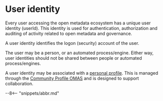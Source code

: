 <!-- SPDX-License-Identifier: CC-BY-4.0 -->
<!-- Copyright Contributors to the ODPi Egeria project. -->

# User identity

Every user accessing the open metadata ecosystem has a unique user identity (userId).
This identity is used for authentication, authorization and auditing of activity
related to open metadata and governance.

A user identity identifies the logon (security) account of the user.

The user may be a person, or an automated process/engine.
Either way, user identities should not be shared between people or automated process/engines.

A user identity may be associated with a
[personal profile](personal-profile.md).
This is managed through the [Community Profile OMAS](/egeria-docs/services/omas/community-profile/overview)
and is designed to support collaboration.





--8<-- "snippets/abbr.md"